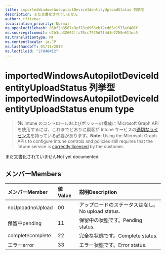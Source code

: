 ```yaml
---
title: importedWindowsAutopilotDeviceIdentityUploadStatus 列挙型
description: まだ文書化されていません
author: tfitzmac
localization_priority: Normal
ms.openlocfilehash: 85bf2b3567e3ef78c0958cb12cd65e1573af486f
ms.sourcegitcommit: d2b3ca32602ffa76cc7925d7f4d1e2258e611ea5
ms.translationtype: MT
ms.contentlocale: ja-JP
ms.lasthandoff: 01/11/2019
ms.locfileid: "27840412"
---
```

# <a name="importedwindowsautopilotdeviceidentityuploadstatus-enum-type"></a><span data-ttu-id="79ecb-103">importedWindowsAutopilotDeviceIdentityUploadStatus 列挙型</span><span class="sxs-lookup"><span data-stu-id="79ecb-103">importedWindowsAutopilotDeviceIdentityUploadStatus enum type</span></span>

> <span data-ttu-id="79ecb-104">**注:** Intune のコントロールおよびポリシーの構成に Microsoft Graph API を使用するには、これまでどおりに顧客が Intune サービスの[適切なライセンス](https://go.microsoft.com/fwlink/?linkid=839381)を持っている必要があります。</span><span class="sxs-lookup"><span data-stu-id="79ecb-104">**Note:** Using the Microsoft Graph APIs to configure Intune controls and policies still requires that the Intune service is [correctly licensed](https://go.microsoft.com/fwlink/?linkid=839381) by the customer.</span></span>

<span data-ttu-id="79ecb-105">まだ文書化されていません</span><span class="sxs-lookup"><span data-stu-id="79ecb-105">Not yet documented</span></span>
## <a name="members"></a><span data-ttu-id="79ecb-106">メンバー</span><span class="sxs-lookup"><span data-stu-id="79ecb-106">Members</span></span>
|<span data-ttu-id="79ecb-107">メンバー</span><span class="sxs-lookup"><span data-stu-id="79ecb-107">Member</span></span>|<span data-ttu-id="79ecb-108">値</span><span class="sxs-lookup"><span data-stu-id="79ecb-108">Value</span></span>|<span data-ttu-id="79ecb-109">説明</span><span class="sxs-lookup"><span data-stu-id="79ecb-109">Description</span></span>|
|:---|:---|:---|
|<span data-ttu-id="79ecb-110">noUpload</span><span class="sxs-lookup"><span data-stu-id="79ecb-110">noUpload</span></span>|<span data-ttu-id="79ecb-111">0</span><span class="sxs-lookup"><span data-stu-id="79ecb-111">0</span></span>|<span data-ttu-id="79ecb-112">アップロードのステータスはなし。</span><span class="sxs-lookup"><span data-stu-id="79ecb-112">No upload status.</span></span>|
|<span data-ttu-id="79ecb-113">保留中</span><span class="sxs-lookup"><span data-stu-id="79ecb-113">pending</span></span>|<span data-ttu-id="79ecb-114">1</span><span class="sxs-lookup"><span data-stu-id="79ecb-114">1</span></span>|<span data-ttu-id="79ecb-115">保留中の状態です。</span><span class="sxs-lookup"><span data-stu-id="79ecb-115">Pending status.</span></span>|
|<span data-ttu-id="79ecb-116">complete</span><span class="sxs-lookup"><span data-stu-id="79ecb-116">complete</span></span>|<span data-ttu-id="79ecb-117">2</span><span class="sxs-lookup"><span data-stu-id="79ecb-117">2</span></span>|<span data-ttu-id="79ecb-118">完全な状態です。</span><span class="sxs-lookup"><span data-stu-id="79ecb-118">Complete status.</span></span>|
|<span data-ttu-id="79ecb-119">エラー</span><span class="sxs-lookup"><span data-stu-id="79ecb-119">error</span></span>|<span data-ttu-id="79ecb-120">3</span><span class="sxs-lookup"><span data-stu-id="79ecb-120">3</span></span>|<span data-ttu-id="79ecb-121">エラー状態です。</span><span class="sxs-lookup"><span data-stu-id="79ecb-121">Error status.</span></span>|



